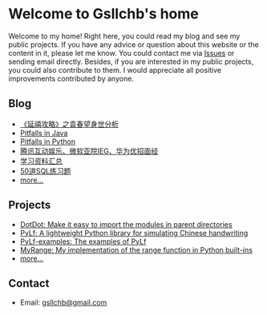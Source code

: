 # Welcome to Gsllchb's home
Welcome to my home! Right here, you could read my blog and see my public projects. If you have any advice or question 
about this website or the content in it, please let me know. You could contact me via [Issues](https://github.com/Gsllchb/gsllchb.github.io/issues) 
or sending email directly. Besides, if you are interested in my public projects, you could also contribute to them. I 
would appreciate all positive improvements contributed by anyone.


## Blog
* [《延禧攻略》之袁春望身世分析](blog/《延禧攻略》之袁春望身世分析.md)
* [Pitfalls in Java](blog/java_pitfalls.md)
* [Pitfalls in Python](blog/python_pitfalls.md)
* [腾讯互动娱乐、微软亚院IEG、华为优招面经](blog/腾讯互动娱乐、微软亚院IEG、华为优招面经.md)
* [学习资料汇总](blog/学习资料汇总.md)
* [50道SQL练习题](blog/SQL_50question.md)
* [more...](blog/index.md)


## Projects
* [DotDot: Make it easy to import the modules in parent directories](https://github.com/Gsllchb/DotDot)
* [PyLf: A lightweight Python library for simulating Chinese handwriting](https://github.com/Gsllchb/PyLf)
* [PyLf-examples: The examples of PyLf](https://github.com/Gsllchb/PyLf-examples)
* [MyRange: My implementation of the range function in Python built-ins](https://github.com/Gsllchb/MyRange)
* [more...](projects/index.md)


## Contact
* Email: [gsllchb@gmail.com](mailto:gsllchb@gmail.com)
